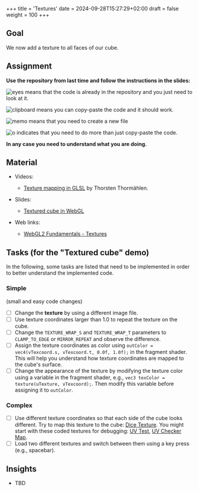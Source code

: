 +++
title = 'Textures'
date = 2024-09-28T15:27:29+02:00
draft = false
weight = 100
+++

## Goal

We now add a texture to all faces of our cube.

## Assignment

**Use the repository from last time and follow the instructions in the slides:**

![eyes](https://github.githubassets.com/images/icons/emoji/unicode/1f440.png?v8) means that the code is already in the repository and you just need to look at it.

![clipboard](https://github.githubassets.com/images/icons/emoji/unicode/1f4cb.png?v8) means you can copy-paste the code and it should work.

![memo](https://github.githubassets.com/images/icons/emoji/unicode/1f4dd.png?v8) means that you need to create a new file

![o](https://github.githubassets.com/images/icons/emoji/unicode/2b55.png?v8) indicates that you need to do more than just copy-paste the code.

**In any case you need to understand what you are doing.**

## Material

- Videos:
  - [Texture mapping in GLSL](https://www.youtube.com/watch?v=hR8QecN9plE&list=PL8vNj3osX2PzZ-cNSqhA8G6C1-Li5-Ck8&index=5) by Thorsten Thormählen.
- Slides:
  - [Textured cube in WebGL](files/CODE3-Textures.pdf)
  
- Web links:
  - [WebGL2 Fundamentals - Textures](https://webgl2fundamentals.org/webgl/lessons/webgl-3d-textures.html)
  
## Tasks (for the "Textured cube" demo)

In the following, some tasks are listed that need to be implemented in order to better understand the implemented code.

### Simple

(small and easy code changes)

- [ ] Change the **texture** by using a different image file.
- [ ] Use texture coordinates larger than 1.0 to repeat the texture on the cube.
- [ ] Change the `TEXTURE_WRAP_S` and `TEXTURE_WRAP_T` parameters to `CLAMP_TO_EDGE` or `MIRROR_REPEAT` and observe the difference.
- [ ] Assign the texture coordinates as color using `outColor = vec4(vTexcoord.s, vTexcoord.t, 0.0f, 1.0f);` in the fragment shader. This will help you understand how texture coordinates are mapped to the cube's surface.
- [ ] Change the appearance of the texture by modifying the texture color using a variable in the fragment shader, e.g., `vec3 texColor = texture(uTexture, vTexcoord);`. Then modify this variable before assigning it to `outColor`.

### Complex

- [ ] Use different texture coordinates so that each side of the cube looks different. Try to map this texture to the cube: [Dice Texture](https://www.mathematik.uni-marburg.de/~thormae/lectures/graphics1/code_v2/Texture/java/dice_texture.png). You might start with these coded textures for debugging: [UV Test](https://jbouny.github.io/texturing-intro-slides/iframes/resources/original/uv-test.png), [UV Checker Map](https://commons.wikimedia.org/wiki/File:UV_checker_Map_byValle.jpg).
- [ ] Load two different textures and switch between them using a key press (e.g., spacebar).

## Insights

- TBD
